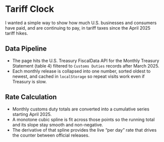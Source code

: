 # Tariff Clock

I wanted a simple way to show how much U.S. businesses and consumers have paid, and are continuing to pay, in tariff taxes since the April 2025 tariff hikes.

## Data Pipeline
- The page hits the U.S. Treasury FiscalData API for the Monthly Treasury Statement (table 4) filtered to `Customs Duties` records after March 2025.
- Each monthly release is collapsed into one number, sorted oldest to newest, and cached in `localStorage` so repeat visits work even if Treasury is slow.

## Rate Calculation
- Monthly customs duty totals are converted into a cumulative series starting April 2025.
- A monotone cubic spline is fit across those points so the running total and its slope stay smooth and non-negative.
- The derivative of that spline provides the live “per day” rate that drives the counter between official releases.
